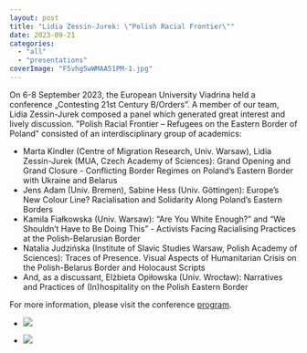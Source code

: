 ```yaml
---
layout: post
title: "Lidia Zessin-Jurek: \"Polish Racial Frontier\""
date: 2023-09-21
categories: 
  - "all"
  - "presentations"
coverImage: "F5vhg5wWMAA51PM-1.jpg"
---
```


On 6-8 September 2023, the European University Viadrina held a conference „Contesting 21st Century B/Orders”. A member of our team, Lidia Zessin-Jurek composed a panel which generated great interest and lively discussion. "Polish Racial Frontier – Refugees on the Eastern Border of Poland" consisted of an interdisciplinary group of academics:

- Marta Kindler (Centre of Migration Research, Univ. Warsaw), Lidia Zessin-Jurek (MUA, Czech Academy of Sciences): Grand Opening and Grand Closure - Conflicting Border Regimes on Poland’s Eastern Border with Ukraine and Belarus
- Jens Adam (Univ. Bremen), Sabine Hess (Univ. Göttingen): Europe’s New Colour Line? Racialisation and Solidarity Along Poland’s Eastern Borders
- Kamila Fiałkowska (Univ. Warsaw): “Are You White Enough?” and “We Shouldn’t Have to Be Doing This” - Activists Facing Racialising Practices at the Polish-Belarusian Border
- Natalia Judzińska (Institute of Slavic Studies Warsaw, Polish Academy of Sciences): Traces of Presence. Visual Aspects of Humanitarian Crisis on the Polish-Belarus Border and Holocaust Scripts
- And, as a discussant, Elżbieta Opiłowska (Univ. Wrocław): Narratives and Practices of (In)hospitality on the Polish Eastern Border

For more information, please visit the conference [program](https://www.borders-in-motion.de/en/conference-2023/Conference-Program/index.html).

- ![](../../../../assets/images/F5c-2btWgAAiEY4-1-1024x768.jpg)
    
- ![](../../../../assets/images/F5fAjfzXUAAXOJ9-1-1024x768.jpg)
